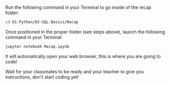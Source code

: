 Run the following command in your Terminal to go inside of the recap folder:
```bash
cd 01-Python/03-SQL-Basics/Recap
````

Once positioned in the proper folder (see steps above), launch the following command in your Terminal:

```bash
jupyter notebook Recap.ipynb
```

It will automatically open your web browser, this is where you are going to code!

Wait for your classmates to be ready and your teacher to give you instructions, don't start coding yet!
